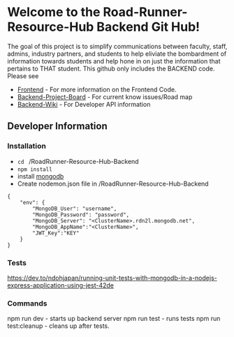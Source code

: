 # Welcome to the Road-Runner-Resource-Hub Backend Git Hub!
The goal of this project is to simplify communications between faculty, staff, admins, industry partners, and students to help eliviate the bombardment of information towards students and help hone in on just the information that pertains to THAT student. This github only includes the BACKEND code. 
Please see 
- [Frontend](https://github.com/BraedonB98/RoadRunner-Resource-Hub-Frontend) - For more information on the Frontend Code. 
- [Backend-Project-Board](https://github.com/BraedonB98/RoadRunner-Resource-Hub-Backend/wiki#welcome-to-the-road-runner-resource-hub-backend-development-documents) - For current know issues/Road map
- [Backend-Wiki](https://github.com/users/BraedonB98/projects/3/views/1) - For Developer API information

## Developer Information
### Installation
- `cd ` /RoadRunner-Resource-Hub-Backend
- `npm install`
- install <a href= "https://www.mongodb.com/docs/manual/tutorial/install-mongodb-on-windows/#std-label-install-mdb-community-windows">mongodb</a>
- Create nodemon.json file in /RoadRunner-Resource-Hub-Backend
```
{
    "env": {
        "MongoDB_User": "username",
        "MongoDB_Password": "password",
        "MongoDB_Server": "<ClusterName>.rdn2l.mongodb.net",
        "MongoDB_AppName":"<ClusterName>",
        "JWT_Key":"KEY"
    }
}
```

### Tests
https://dev.to/ndohjapan/running-unit-tests-with-mongodb-in-a-nodejs-express-application-using-jest-42de

### Commands
npm run dev - starts up backend server
npm run test - runs tests
npm run test:cleanup - cleans up after tests.
